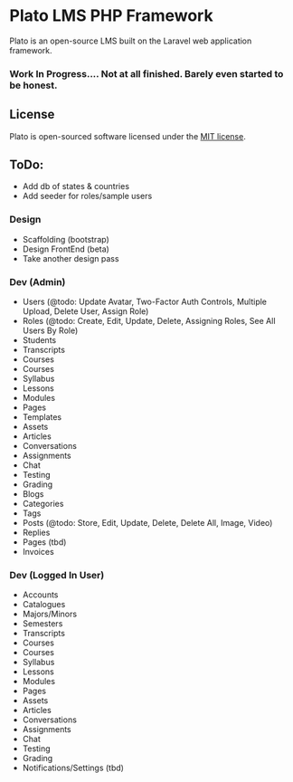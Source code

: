 # Plato LMS PHP Framework

Plato is an open-source LMS built on the Laravel web application framework.

### Work In Progress.... Not at all finished. Barely even started to be honest.

## License

Plato is open-sourced software licensed under the [MIT license](http://opensource.org/licenses/MIT).

## ToDo:
- Add db of states & countries
- Add seeder for roles/sample users

### Design
- Scaffolding (bootstrap)
- Design FrontEnd (beta)
- Take another design pass

### Dev (Admin)
- Users (@todo: Update Avatar, Two-Factor Auth Controls, Multiple Upload, Delete User, Assign Role)
- Roles (@todo: Create, Edit, Update, Delete, Assigning Roles, See All Users By Role)
- Students
- Transcripts
- Courses
 - Courses
 - Syllabus
 - Lessons
 - Modules
 - Pages
 - Templates
 - Assets
 - Articles
 - Conversations
 - Assignments
 - Chat
 - Testing
 - Grading
- Blogs
 - Categories
 - Tags
 - Posts (@todo: Store, Edit, Update, Delete, Delete All, Image, Video)
 - Replies
- Pages (tbd)
- Invoices

### Dev (Logged In User)
- Accounts
- Catalogues
- Majors/Minors
- Semesters
- Transcripts
- Courses
 - Courses
 - Syllabus
 - Lessons
 - Modules
 - Pages
 - Assets
 - Articles
 - Conversations
 - Assignments
 - Chat
 - Testing
 - Grading
- Notifications/Settings (tbd)

